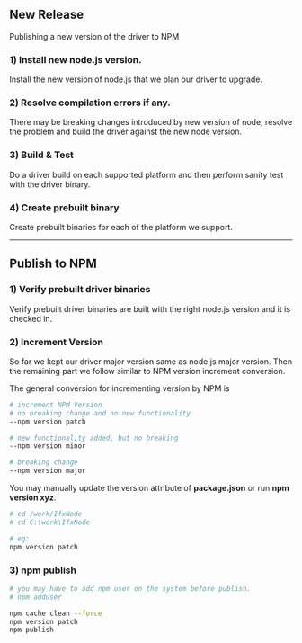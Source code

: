 

## New Release
Publishing a new version of the driver to NPM

### 1) Install new node.js version.
Install the new version of node.js that we plan our driver to upgrade.

### 2) Resolve compilation errors if any.
There may be breaking changes introduced by new version of node, resolve the problem and build the driver against the new node version.

### 3) Build & Test
Do a driver build on each supported platform and then perform sanity test with the driver binary.

### 4) Create prebuilt binary
Create prebuilt binaries for each of the platform we support.

---
## Publish to NPM

### 1) Verify prebuilt driver binaries
Verify prebuilt driver binaries are built with the right node.js version and it is checked in.

### 2) Increment Version

So far we kept our driver major version same as node.js major version. Then the remaining part we follow similar to NPM version increment conversion.

The general conversion for incrementing version by NPM is
```bash
# increment NPM Version
# no breaking change and no new functionality
--npm version patch

# new functionality added, but no breaking
--npm version minor

# breaking change
--npm version major
```

You may manually update the version attribute of **package.json** or run **npm version xyz**.
```bash
# cd /work/IfxNode
# cd C:\work\IfxNode

# eg:
npm version patch
```

### 3) npm publish
```bash
# you may have to add npm user on the system before publish.
# npm adduser

npm cache clean --force
npm version patch
npm publish
```


